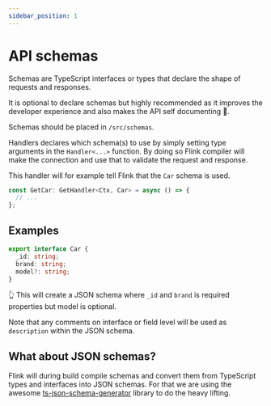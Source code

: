 ```yaml
---
sidebar_position: 1
---
```


# API schemas

Schemas are TypeScript interfaces or types that declare the shape of requests and responses.

It is optional to declare schemas but highly recommended as it improves the developer experience and also makes the API self documenting 🎉.

Schemas should be placed in `/src/schemas`.

Handlers declares which schema(s) to use by simply setting type arguments in the `Handler<...>` function. By doing so Flink compiler will make the connection and use that to validate the request and response.

This handler will for example tell Flink that the `Car` schema is used.

```typescript
const GetCar: GetHandler<Ctx, Car> = async () => {
  // ...
};
```

## Examples

```typescript
export interface Car {
  _id: string;
  brand: string;
  model?: string;
}
```

👆 This will create a JSON schema where `_id` and `brand` is required properties but model is optional.

Note that any comments on interface or field level will be used as `description` within the JSON schema.

## What about JSON schemas?

Flink will during build compile schemas and convert them from TypeScript types and interfaces into JSON schemas. For that we are using the awesome [ts-json-schema-generator](https://github.com/vega/ts-json-schema-generator) library to do the heavy lifting.
